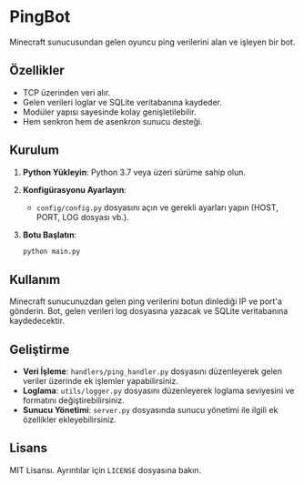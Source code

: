 # PingBot

Minecraft sunucusundan gelen oyuncu ping verilerini alan ve işleyen bir bot.

## Özellikler

- TCP üzerinden veri alır.
- Gelen verileri loglar ve SQLite veritabanına kaydeder.
- Modüler yapısı sayesinde kolay genişletilebilir.
- Hem senkron hem de asenkron sunucu desteği.

## Kurulum

1. **Python Yükleyin**: Python 3.7 veya üzeri sürüme sahip olun.


2. **Konfigürasyonu Ayarlayın**:
    - `config/config.py` dosyasını açın ve gerekli ayarları yapın (HOST, PORT, LOG dosyası vb.).

3. **Botu Başlatın**:
    ```bash
    python main.py
    ```

## Kullanım

Minecraft sunucunuzdan gelen ping verilerini botun dinlediği IP ve port'a gönderin. Bot, gelen verileri log dosyasına yazacak ve SQLite veritabanına kaydedecektir.

## Geliştirme

- **Veri İşleme**: `handlers/ping_handler.py` dosyasını düzenleyerek gelen veriler üzerinde ek işlemler yapabilirsiniz.
- **Loglama**: `utils/logger.py` dosyasını düzenleyerek loglama seviyesini ve formatını değiştirebilirsiniz.
- **Sunucu Yönetimi**: `server.py` dosyasında sunucu yönetimi ile ilgili ek özellikler ekleyebilirsiniz.

## Lisans

MIT Lisansı. Ayrıntılar için `LICENSE` dosyasına bakın.
